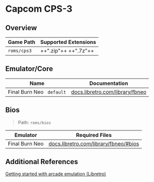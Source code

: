 # Capcom CPS-3

## Overview

| Game Path | Supported Extensions |
| --- | --- |
| `roms/cps3` | ++".zip"++ ++".7z"++ |

## Emulator/Core

| Name | Documentation |
| --- | --- |
| Final Burn Neo &nbsp; `default` | [docs.libretro.com/library/fbneo](https://docs.libretro.com/library/fbneo/) |

## Bios

> Path: `roms/bios`

| Emulator | Required Files | 
| --- | --- |
| Final Burn Neo | [docs.libretro.com/library/fbneo/#bios](https://docs.libretro.com/library/fbneo/#bios) |

## Additional References

[Getting started with arcade emulation (Libretro)](https://docs.libretro.com/guides/arcade-getting-started/)